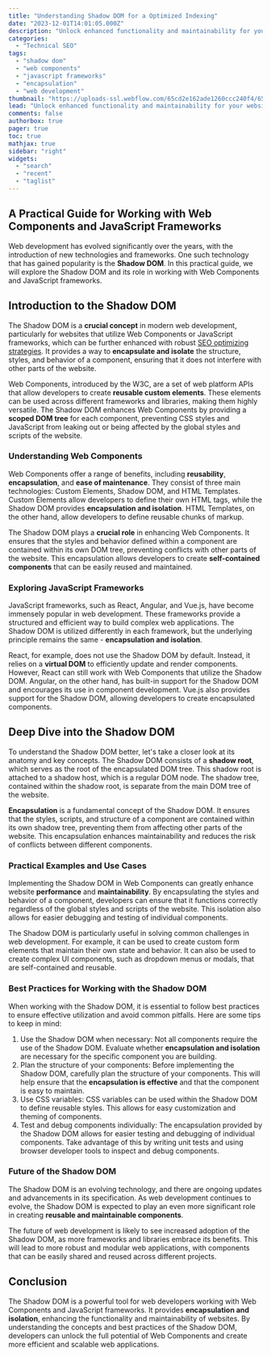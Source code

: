 ```yaml
---
title: "Understanding Shadow DOM for a Optimized Indexing"
date: "2023-12-01T14:01:05.000Z"
description: "Unlock enhanced functionality and maintainability for your website using Shadow DOM, ensuring optimized indexing and superior performance."
categories:
  - "Technical SEO"
tags:
  - "shadow dom"
  - "web components"
  - "javascript frameworks"
  - "encapsulation"
  - "web development"
thumbnail: "https://uploads-ssl.webflow.com/65cd2e162ade1260ccc240f4/65d22bec6aa58491e821eb32_understanding-shadow-dom-for-a-optimized-indexing.jpeg"
lead: "Unlock enhanced functionality and maintainability for your website using Shadow DOM, ensuring optimized indexing and superior performance."
comments: false
authorbox: true
pager: true
toc: true
mathjax: true
sidebar: "right"
widgets:
  - "search"
  - "recent"
  - "taglist"
---
```


A Practical Guide for Working with Web Components and JavaScript Frameworks
---------------------------------------------------------------------------

Web development has evolved significantly over the years, with the introduction of new technologies and frameworks. One such technology that has gained popularity is the **Shadow DOM**. In this practical guide, we will explore the Shadow DOM and its role in working with Web Components and JavaScript frameworks.

Introduction to the Shadow DOM
------------------------------

The Shadow DOM is a **crucial concept** in modern web development, particularly for websites that utilize Web Components or JavaScript frameworks, which can be further enhanced with robust [SEO optimizing strategies](https://www.serp-secrets.com/posts/essential-tools-for-seo-optimizing). It provides a way to **encapsulate and isolate** the structure, styles, and behavior of a component, ensuring that it does not interfere with other parts of the website.

Web Components, introduced by the W3C, are a set of web platform APIs that allow developers to create **reusable custom elements**. These elements can be used across different frameworks and libraries, making them highly versatile. The Shadow DOM enhances Web Components by providing a **scoped DOM tree** for each component, preventing CSS styles and JavaScript from leaking out or being affected by the global styles and scripts of the website.

### Understanding Web Components

Web Components offer a range of benefits, including **reusability**, **encapsulation**, and **ease of maintenance**. They consist of three main technologies: Custom Elements, Shadow DOM, and HTML Templates. Custom Elements allow developers to define their own HTML tags, while the Shadow DOM provides **encapsulation and isolation**. HTML Templates, on the other hand, allow developers to define reusable chunks of markup.

The Shadow DOM plays a **crucial role** in enhancing Web Components. It ensures that the styles and behavior defined within a component are contained within its own DOM tree, preventing conflicts with other parts of the website. This encapsulation allows developers to create **self-contained components** that can be easily reused and maintained.

### Exploring JavaScript Frameworks

JavaScript frameworks, such as React, Angular, and Vue.js, have become immensely popular in web development. These frameworks provide a structured and efficient way to build complex web applications. The Shadow DOM is utilized differently in each framework, but the underlying principle remains the same - **encapsulation and isolation**.

React, for example, does not use the Shadow DOM by default. Instead, it relies on a **virtual DOM** to efficiently update and render components. However, React can still work with Web Components that utilize the Shadow DOM. Angular, on the other hand, has built-in support for the Shadow DOM and encourages its use in component development. Vue.js also provides support for the Shadow DOM, allowing developers to create encapsulated components.

Deep Dive into the Shadow DOM
-----------------------------

To understand the Shadow DOM better, let's take a closer look at its anatomy and key concepts. The Shadow DOM consists of a **shadow root**, which serves as the root of the encapsulated DOM tree. This shadow root is attached to a shadow host, which is a regular DOM node. The shadow tree, contained within the shadow root, is separate from the main DOM tree of the website.

**Encapsulation** is a fundamental concept of the Shadow DOM. It ensures that the styles, scripts, and structure of a component are contained within its own shadow tree, preventing them from affecting other parts of the website. This encapsulation enhances maintainability and reduces the risk of conflicts between different components.

### Practical Examples and Use Cases

Implementing the Shadow DOM in Web Components can greatly enhance website **performance** and **maintainability**. By encapsulating the styles and behavior of a component, developers can ensure that it functions correctly regardless of the global styles and scripts of the website. This isolation also allows for easier debugging and testing of individual components.

The Shadow DOM is particularly useful in solving common challenges in web development. For example, it can be used to create custom form elements that maintain their own state and behavior. It can also be used to create complex UI components, such as dropdown menus or modals, that are self-contained and reusable.

### Best Practices for Working with the Shadow DOM

When working with the Shadow DOM, it is essential to follow best practices to ensure effective utilization and avoid common pitfalls. Here are some tips to keep in mind:

1. Use the Shadow DOM when necessary: Not all components require the use of the Shadow DOM. Evaluate whether **encapsulation and isolation** are necessary for the specific component you are building.
2. Plan the structure of your components: Before implementing the Shadow DOM, carefully plan the structure of your components. This will help ensure that the **encapsulation is effective** and that the component is easy to maintain.
3. Use CSS variables: CSS variables can be used within the Shadow DOM to define reusable styles. This allows for easy customization and theming of components.
4. Test and debug components individually: The encapsulation provided by the Shadow DOM allows for easier testing and debugging of individual components. Take advantage of this by writing unit tests and using browser developer tools to inspect and debug components.

### Future of the **Shadow DOM**

The Shadow DOM is an evolving technology, and there are ongoing updates and advancements in its specification. As web development continues to evolve, the Shadow DOM is expected to play an even more significant role in creating **reusable and maintainable components**.

The future of web development is likely to see increased adoption of the Shadow DOM, as more frameworks and libraries embrace its benefits. This will lead to more robust and modular web applications, with components that can be easily shared and reused across different projects.

Conclusion
----------

The Shadow DOM is a powerful tool for web developers working with Web Components and JavaScript frameworks. It provides **encapsulation and isolation**, enhancing the functionality and maintainability of websites. By understanding the concepts and best practices of the Shadow DOM, developers can unlock the full potential of Web Components and create more efficient and scalable web applications.

